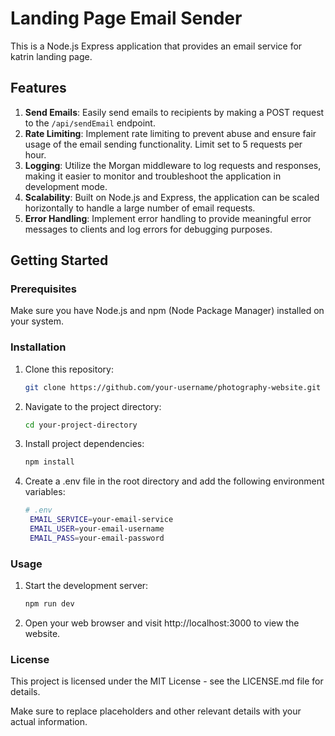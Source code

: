 # Landing Page Email Sender

This is a Node.js Express application that provides an email service for katrin landing page.

## Features

1. **Send Emails**: Easily send emails to recipients by making a POST request to the `/api/sendEmail` endpoint.
2. **Rate Limiting**: Implement rate limiting to prevent abuse and ensure fair usage of the email sending functionality. Limit set to 5 requests per hour.
3. **Logging**: Utilize the Morgan middleware to log requests and responses, making it easier to monitor and troubleshoot the application in development mode.
4. **Scalability**: Built on Node.js and Express, the application can be scaled horizontally to handle a large number of email requests.
5. **Error Handling**: Implement error handling to provide meaningful error messages to clients and log errors for debugging purposes.

## Getting Started

### Prerequisites

Make sure you have Node.js and npm (Node Package Manager) installed on your system.

### Installation

1. Clone this repository:

   ```bash
   git clone https://github.com/your-username/photography-website.git
   ```

2. Navigate to the project directory:

   ```bash
   cd your-project-directory
   ```

3. Install project dependencies:

   ```bash
   npm install
   ```

4. Create a .env file in the root directory and add the following environment variables:

   ```bash
   # .env
    EMAIL_SERVICE=your-email-service
    EMAIL_USER=your-email-username
    EMAIL_PASS=your-email-password
   ```

### Usage

1. Start the development server:

   ```bash
   npm run dev
   ```

2. Open your web browser and visit http://localhost:3000 to view the website.

### License

This project is licensed under the MIT License - see the LICENSE.md file for details.

Make sure to replace placeholders and other relevant details with your actual information.
